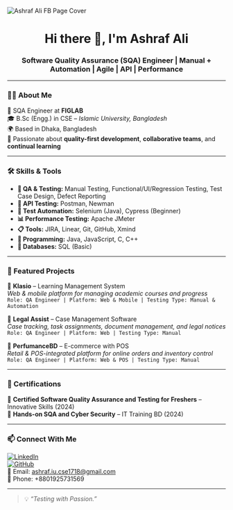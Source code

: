![Ashraf Ali FB Page Cover](https://github.com/user-attachments/assets/c8b86c31-ea51-4715-91dc-acddf2a3baf3)
<h1 align="center">Hi there 👋, I'm Ashraf Ali</h1>
<h3 align="center">Software Quality Assurance (SQA) Engineer | Manual + Automation | Agile | API | Performance</h3>

---

### 🧑‍💻 About Me

🚀 SQA Engineer at **FIGLAB**  
🎓 B.Sc (Engg.) in CSE – *Islamic University, Bangladesh*  
🌍 Based in Dhaka, Bangladesh  
💬 Passionate about **quality-first development**, **collaborative teams**, and **continual learning**

---

### 🛠️ Skills & Tools

- **🧪 QA & Testing:** Manual Testing, Functional/UI/Regression Testing, Test Case Design, Defect Reporting  
- **🔁 API Testing:** Postman, Newman  
- **🤖 Test Automation:** Selenium (Java), Cypress (Beginner)  
- **📊 Performance Testing:** Apache JMeter  
- **📋 Tools:** JIRA, Linear, Git, GitHub, Xmind  
- **🧠 Programming:** Java, JavaScript, C, C++  
- **📂 Databases:** SQL (Basic)

---

### 💼 Featured Projects

📌 **Klasio** – Learning Management System  
*Web & mobile platform for managing academic courses and progress*  
`Role: QA Engineer | Platform: Web & Mobile | Testing Type: Manual & Automation`

📌 **Legal Assist** – Case Management Software  
*Case tracking, task assignments, document management, and legal notices*  
`Role: QA Engineer | Platform: Web | Testing Type: Manual`

📌 **PerfumanceBD** – E-commerce with POS  
*Retail & POS-integrated platform for online orders and inventory control*  
`Role: QA Engineer | Platform: Web & POS | Testing Type: Manual`

---

### 📜 Certifications

🏅 **Certified Software Quality Assurance and Testing for Freshers** – Innovative Skills (2024)  
🏅 **Hands-on SQA and Cyber Security** – IT Training BD (2024)

---

### 📫 Connect With Me

[![LinkedIn](https://img.shields.io/badge/LinkedIn-blue?style=flat&logo=linkedin)](https://www.linkedin.com/in/ashrafiucse)  
[![GitHub](https://img.shields.io/badge/GitHub-000?style=flat&logo=github)](https://github.com/ashrafiucse)  
📧 Email: ashraf.iu.cse1718@gmail.com  
📱 Phone: +8801925731569

---

> 💡 *“Testing with Passion.”*

